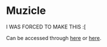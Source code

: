 # Muzicle
I WAS FORCED TO MAKE THIS :[



Can be accessed through [here](https://muzicle.pages.dev) or [here](https://muzicle.netlify.app).
